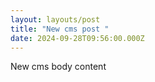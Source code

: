 ```yaml
---
layout: layouts/post
title: "New cms post "
date: 2024-09-28T09:56:00.000Z
---
```

New cms body content
